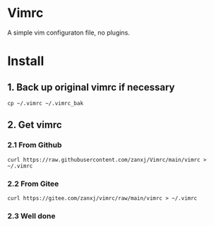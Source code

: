 # Vimrc

A simple vim configuraton file, no plugins.

# Install
## 1. Back up original vimrc if necessary
```
cp ~/.vimrc ~/.vimrc_bak
```
## 2. Get vimrc
### 2.1 From Github
```
curl https://raw.githubusercontent.com/zanxj/Vimrc/main/vimrc > ~/.vimrc
```
### 2.2 From Gitee
```
curl https://gitee.com/zanxj/vimrc/raw/main/vimrc > ~/.vimrc
```
### 2.3 Well done

